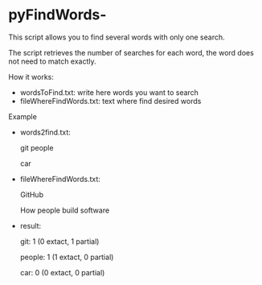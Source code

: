 # pyFindWords-
This script allows you to find several words with only one search.

The script retrieves the number of searches for each word, the word does not need to match exactly.

How it works:
- wordsToFind.txt: write here words you want to search
- fileWhereFindWords.txt: text where find desired words

Example
- words2find.txt:

   git people

   car

- fileWhereFindWords.txt:

   GitHub

   How people build software

- result:

   git: 1 (0 extact, 1 partial)

   people: 1 (1 extact, 0 partial)

   car: 0 (0 extact, 0 partial)

